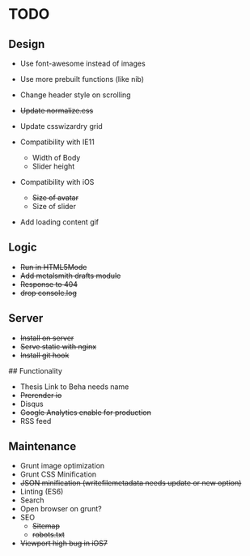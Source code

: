 # TODO

## Design

* Use font-awesome instead of images
* Use more prebuilt functions (like nib)

* Change header style on scrolling

* ~~Update normalize.css~~
* Update csswizardry grid

* Compatibility with IE11
  * Width of Body
  * Slider height
* Compatibility with iOS
  * ~~Size of avatar~~
  * Size of slider

* Add loading content gif

## Logic

* ~~Run in HTML5Mode~~
* ~~Add metalsmith drafts module~~
* ~~Response to 404~~
* ~~drop console.log~~

## Server

* ~~Install on server~~
* ~~Serve static with nginx~~
* ~~Install git hook~~

## Functionality

* Thesis Link to Beha needs name
* ~~Prerender io~~
* Disqus
* ~~Google Analytics enable for production~~
* RSS feed

## Maintenance

* Grunt image optimization
* Grunt CSS Minification
* ~~JSON minification (writefilemetadata needs update or new option)~~
* Linting (ES6)
* Search
* Open browser on grunt?
* SEO
  * ~~Sitemap~~
  * ~~robots.txt~~
* ~~Viewport high bug in iOS7~~
